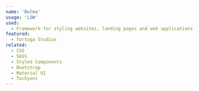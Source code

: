 ```yaml
---
name: 'Bulma'
usage: 'LOW'
used:
  - Framework for styling websites, landing pages and web applications
featured:
  - Tortuga Studios
related:
  - CSS
  - SASS
  - Styled Components
  - Bootstrap
  - Material UI
  - Tachyons
---
```

